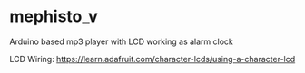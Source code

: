 # mephisto_v
Arduino based mp3 player with LCD working as alarm clock

LCD Wiring:
https://learn.adafruit.com/character-lcds/using-a-character-lcd


